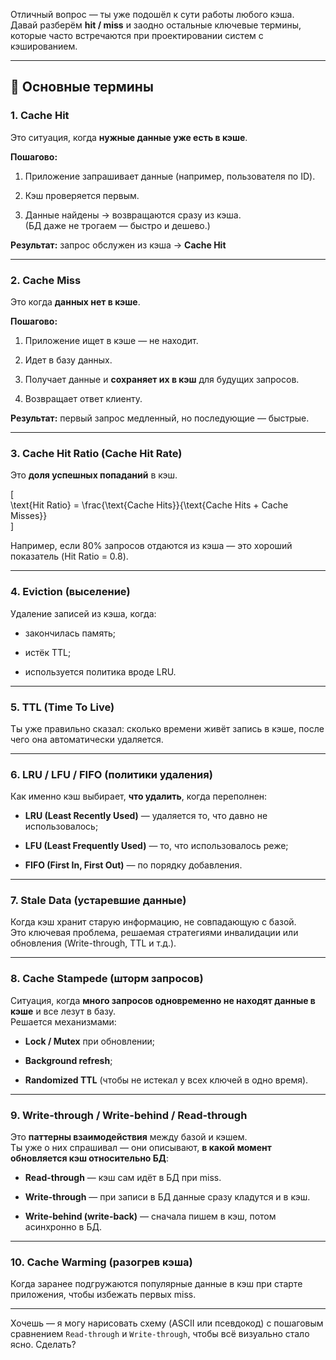 Отличный вопрос — ты уже подошёл к сути работы любого кэша.  
Давай разберём **hit / miss** и заодно остальные ключевые термины, которые часто встречаются при проектировании систем с кэшированием.

---

## 🔹 Основные термины

### 1. **Cache Hit**

Это ситуация, когда **нужные данные уже есть в кэше**.

**Пошагово:**

1. Приложение запрашивает данные (например, пользователя по ID).
    
2. Кэш проверяется первым.
    
3. Данные найдены → возвращаются сразу из кэша.  
    (БД даже не трогаем — быстро и дешево.)
    

**Результат:** запрос обслужен из кэша → **Cache Hit**

---

### 2. **Cache Miss**

Это когда **данных нет в кэше**.

**Пошагово:**

1. Приложение ищет в кэше — не находит.
    
2. Идет в базу данных.
    
3. Получает данные и **сохраняет их в кэш** для будущих запросов.
    
4. Возвращает ответ клиенту.
    

**Результат:** первый запрос медленный, но последующие — быстрые.

---

### 3. **Cache Hit Ratio (Cache Hit Rate)**

Это **доля успешных попаданий** в кэш.

[  
\text{Hit Ratio} = \frac{\text{Cache Hits}}{\text{Cache Hits + Cache Misses}}  
]

Например, если 80% запросов отдаются из кэша — это хороший показатель (Hit Ratio = 0.8).

---

### 4. **Eviction (выселение)**

Удаление записей из кэша, когда:

- закончилась память;
    
- истёк TTL;
    
- используется политика вроде LRU.
    

---

### 5. **TTL (Time To Live)**

Ты уже правильно сказал: сколько времени живёт запись в кэше, после чего она автоматически удаляется.

---

### 6. **LRU / LFU / FIFO (политики удаления)**

Как именно кэш выбирает, **что удалить**, когда переполнен:

- **LRU (Least Recently Used)** — удаляется то, что давно не использовалось;
    
- **LFU (Least Frequently Used)** — то, что использовалось реже;
    
- **FIFO (First In, First Out)** — по порядку добавления.
    

---

### 7. **Stale Data (устаревшие данные)**

Когда кэш хранит старую информацию, не совпадающую с базой.  
Это ключевая проблема, решаемая стратегиями инвалидации или обновления (Write-through, TTL и т.д.).

---

### 8. **Cache Stampede (шторм запросов)**

Ситуация, когда **много запросов одновременно не находят данные в кэше** и все лезут в базу.  
Решается механизмами:

- **Lock / Mutex** при обновлении;
    
- **Background refresh**;
    
- **Randomized TTL** (чтобы не истекал у всех ключей в одно время).
    

---

### 9. **Write-through / Write-behind / Read-through**

Это **паттерны взаимодействия** между базой и кэшем.  
Ты уже о них спрашивал — они описывают, **в какой момент обновляется кэш относительно БД**:

- **Read-through** — кэш сам идёт в БД при miss.
    
- **Write-through** — при записи в БД данные сразу кладутся и в кэш.
    
- **Write-behind (write-back)** — сначала пишем в кэш, потом асинхронно в БД.
    

---

### 10. **Cache Warming (разогрев кэша)**

Когда заранее подгружаются популярные данные в кэш при старте приложения, чтобы избежать первых miss.

---

Хочешь — я могу нарисовать схему (ASCII или псевдокод) с пошаговым сравнением `Read-through` и `Write-through`, чтобы всё визуально стало ясно. Сделать?